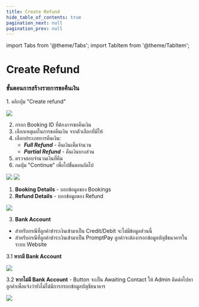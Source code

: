 ```yaml
---
title: Create Refund
hide_table_of_contents: true
pagination_next: null
pagination_prev: null
---
```


import Tabs from '@theme/Tabs';
import TabItem from '@theme/TabItem';

# Create Refund

### ขั้นตอนการสร้างรายการขอคืนเงิน

<Tabs>
<TabItem value="steps1" label="Create Refund" default>
1. คลิกปุ่ม "Create refund"

![](/img/Create_refund1.png)


2. กรอก Booking ID ที่ต้องการขอคืนเงิน
3. เลือกเหตุผลในการขอคืนเงิน จากตัวเลือกที่มีให้
4. เลือกประเภทการคืนเงิน:
   - ***Full Refund*** - คืนเงินเต็มจำนวน
   - ***Partial Refund*** - คืนเงินบางส่วน
5. ตรวจสอบจำนวนเงินที่คืน
6. กดปุ่ม "Continue" เพื่อไปขั้นตอนถัดไป

![](/img/Step_Create_refund.png)
![](/img/Step1_create_partial_refund.png)

</TabItem>
<TabItem value="steps2" label="Check Details" >

1. **Booking Details** - บอกข้อมูลของ Bookings
2. **Refund Details** - บอกข้อมูลของ Refund

![](/img/Check_details.png)

3. **Bank Account** 
- สำหรับกรณีที่ลูกค้าชำระเงินเข้ามาเป็น Credit/Debit จะไม่มีข้อมูลส่วนนี้
- สำหรับกรณีที่ลูกค้าชำระเงินเข้ามาเป็น PromptPay ลูกค้าจะต้องกรอกข้อมูลบัญชีธนาคารในระบบ Website

3.1 **หากมี Bank Account**

![](/img/have_bankAcc.png)

3.2 **หากไม่มี Bank Account** - Button จะเป็น Awaiting Contact ให้ Admin ติดต่อไปหาลูกค้าเพื่อแจ้งว่ายังไม่ได้มีการกรอกข้อมูลบัญชีธนาคาร

![](/img/no_have_bank_acc.png)

</TabItem>
</Tabs>
